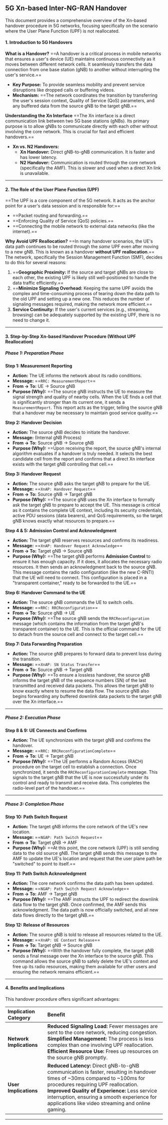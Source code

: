 ## **5G Xn-based Inter-NG-RAN Handover**

This document provides a comprehensive overview of the Xn-based handover procedure in 5G networks, focusing specifically on the scenario where the User Plane Function (UPF) is not reallocated.

#### **1. Introduction to 5G Handovers**

**What is a Handover?**
==A handover is a critical process in mobile networks that ensures a user's device (UE) maintains continuous connectivity as it moves between different network cells. It seamlessly transfers the data connection from one base station (gNB) to another without interrupting the user's service.==

*   **Key Purpose:** To provide seamless mobility and prevent service disruptions like dropped calls or buffering videos.
*   **Mechanism:** ==The network coordinates the transition by transferring the user's session context, Quality of Service (QoS) parameters, and any buffered data from the source gNB to the target gNB.==

**Understanding the Xn Interface**
==The Xn interface is a direct communication link between two 5G base stations (gNBs). Its primary purpose is to allow gNBs to communicate directly with each other without involving the core network. This is crucial for fast and efficient handovers.==

*   **Xn vs. N2 Handovers:**
    *   **Xn Handover:** Direct gNB-to-gNB communication. It is faster and has lower latency.
    *   **N2 Handover:** Communication is routed through the core network (specifically the AMF). This is slower and used when a direct Xn link is unavailable.

---
#### **2. The Role of the User Plane Function (UPF)**

==The UPF is a core component of the 5G network. It acts as the anchor point for a user's data session and is responsible for:==
*   ==Packet routing and forwarding.==
*   ==Enforcing Quality of Service (QoS) policies.==
*   ==Connecting the mobile network to external data networks (like the internet).==

**Why Avoid UPF Reallocation?**
==In many handover scenarios, the UE's data path continues to be routed through the *same* UPF even after moving to a new gNB. This is known as a handover **without UPF reallocation**.== The network, specifically the Session Management Function (SMF), decides to do this for several reasons:

1.  ==**Geographic Proximity:** If the source and target gNBs are close to each other, the existing UPF is likely still well-positioned to handle the data traffic efficiently.==
2.  ==**Minimize Signaling Overhead:** Keeping the same UPF avoids the complex and time-consuming process of tearing down the data path to the old UPF and setting up a new one. This reduces the number of signaling messages required, making the network more efficient.==
3.  **Service Continuity:** If the user's current services (e.g., streaming, browsing) can be adequately supported by the existing UPF, there is no need to change it.

---
#### **3. Step-by-Step Xn-based Handover Procedure (Without UPF Reallocation)**

##### **Phase 1: Preparation Phase**

**Step 1: Measurement Reporting**
*   **Action:** The UE informs the network about its radio conditions.
*   **Message:** ==`RRC: MeasurementReport`==
*   **From -> To:** UE -> Source gNB
*   **Purpose (Why):** ==The source gNB instructs the UE to measure the signal strength and quality of nearby cells. When the UE finds a cell that is significantly stronger than its current one, it sends a `MeasurementReport`. This report acts as the trigger, telling the source gNB that a handover may be necessary to maintain good service quality.==

**Step 2: Handover Decision**
*   **Action:** The source gNB decides to initiate the handover.
*   **Message:** (Internal gNB Process)
*   **From -> To:** Source gNB -> Source gNB
*   **Purpose (Why):** ==Upon receiving the report, the source gNB's internal algorithm evaluates if a handover is truly needed. It selects the best candidate cell from the report and confirms that a direct Xn interface exists with the target gNB controlling that cell.==

**Step 3: Handover Request**
*   **Action:** The source gNB asks the target gNB to prepare for the UE.
*   **Message:** ==`XnAP: Handover Request`==
*   **From -> To:** Source gNB -> Target gNB
*   **Purpose (Why):** ==The source gNB uses the Xn interface to formally ask the target gNB to prepare to accept the UE. This message is critical as it contains the complete UE context, including its security credentials, active PDU sessions (data bearers), and QoS requirements, so the target gNB knows exactly what resources to prepare.==

**Step 4 & 5: Admission Control and Acknowledgment**
*   **Action:** The target gNB reserves resources and confirms its readiness.
*   **Message:** ==`XnAP: Handover Request Acknowledge`==
*   **From -> To:** Target gNB -> Source gNB
*   **Purpose (Why):** ==The target gNB performs **Admission Control** to ensure it has enough capacity. If it does, it allocates the necessary radio resources. It then sends an acknowledgment back to the source gNB. This message contains the radio configuration (like the new C-RNTI) that the UE will need to connect. This configuration is placed in a "transparent container," ready to be forwarded to the UE.==

**Step 6: Handover Command to the UE**
*   **Action:** The source gNB commands the UE to switch cells.
*   **Message:** ==`RRC: RRCReconfiguration`==
*   **From -> To:** Source gNB -> UE
*   **Purpose (Why):** ==The source gNB sends the `RRCReconfiguration` message (which contains the information from the target gNB's transparent container) to the UE. This is the official command for the UE to detach from the source cell and connect to the target cell.==

**Step 7: Data Forwarding Preparation**
*   **Action:** The source gNB prepares to forward data to prevent loss during the transition.
*   **Message:** ==`XnAP: SN Status Transfer`==
*   **From -> To:** Source gNB -> Target gNB
*   **Purpose (Why):** ==To ensure a lossless handover, the source gNB informs the target gNB of the sequence numbers (SN) of the last transmitted and received data packets. This allows the target gNB to know exactly where to resume the data flow. The source gNB also begins forwarding any buffered downlink data packets to the target gNB over the Xn interface.==

---

##### **Phase 2: Execution Phase**

**Step 8 & 9: UE Connects and Confirms**
*   **Action:** The UE synchronizes with the target gNB and confirms the handover.
*   **Message:** ==`RRC: RRCReconfigurationComplete`==
*   **From -> To:** UE -> Target gNB
*   **Purpose (Why):** ==The UE performs a Random Access (RACH) procedure on the target cell to establish a connection. Once synchronized, it sends the `RRCReconfigurationComplete` message. This signals to the target gNB that the UE is now successfully under its control and ready to transmit and receive data. This completes the radio-level part of the handover.==

---

##### **Phase 3: Completion Phase**

**Step 10: Path Switch Request**
*   **Action:** The target gNB informs the core network of the UE's new location.
*   **Message:** ==`NGAP: Path Switch Request`==
*   **From -> To:** Target gNB -> AMF
*   **Purpose (Why):** ==At this point, the core network (UPF) is still sending data to the old source gNB. The target gNB sends this message to the AMF to update the UE's location and request that the user plane path be "switched" to point to itself.==

**Step 11: Path Switch Acknowledgment**
*   **Action:** The core network confirms the data path has been updated.
*   **Message:** ==`NGAP: Path Switch Request Acknowledge`==
*   **From -> To:** AMF -> Target gNB
*   **Purpose (Why):** ==The AMF instructs the UPF to redirect the downlink data flow to the target gNB. Once confirmed, the AMF sends this acknowledgment. The data path is now officially switched, and all new data flows directly to the target gNB.==

**Step 12: Release of Resources**
*   **Action:** The source gNB is told to release all resources related to the UE.
*   **Message:** ==`XnAP: UE Context Release`==
*   **From -> To:** Target gNB -> Source gNB
*   **Purpose (Why):** ==With the handover fully complete, the target gNB sends a final message over the Xn interface to the source gNB. This command allows the source gNB to safely delete the UE's context and free up its radio resources, making them available for other users and ensuring the network remains efficient.==

---
#### **4. Benefits and Implications**

This handover procedure offers significant advantages:

| Implication Category | Benefit |
| :--- | :--- |
| **Network Implications** | **Reduced Signaling Load:** Fewer messages are sent to the core network, reducing congestion. <br> **Simplified Management:** The process is less complex than one involving UPF reallocation. <br> **Efficient Resource Use:** Frees up resources on the source gNB promptly. |
| **User Implications** | **Reduced Latency:** Direct gNB-to-gNB communication is faster, resulting in handover times of ~30ms compared to ~100ms for procedures requiring UPF reallocation. <br> **Improved Quality of Experience:** Less service interruption, ensuring a smooth experience for applications like video streaming and online gaming. |

***